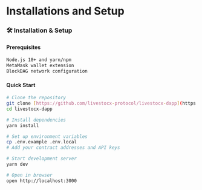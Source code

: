 # Installations and Setup

### 🛠️ Installation & Setup

#### Prerequisites

```bash
Node.js 18+ and yarn/npm
MetaMask wallet extension
BlockDAG network configuration
```

#### Quick Start

```bash
# Clone the repository
git clone [https://github.com/livestocx-protocol/livestocx-dapp](https://github.com/livestocx-protocol/livestocx-dapp)
cd livestocx-dapp

# Install dependencies
yarn install

# Set up environment variables
cp .env.example .env.local
# Add your contract addresses and API keys

# Start development server
yarn dev

# Open in browser
open http://localhost:3000
```
